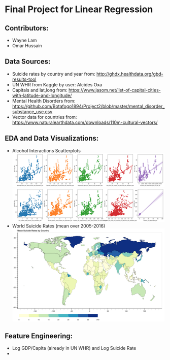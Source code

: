 # Final Project for Linear Regression
## Contributors:
- Wayne Lam
- Omar Hussain

## Data Sources:
- Suicide rates by country and year from: http://ghdx.healthdata.org/gbd-results-tool
- UN WHR from Kaggle by user: Alcides Oxa
- Capitals and lat,long from: https://www.jasom.net/list-of-capital-cities-with-latitude-and-longitude/
- Mental Health Disorders from: https://github.com/Botafogo1894/Project2/blob/master/mental_disorder_substance_use.csv
- Vector data for countries from: https://www.naturalearthdata.com/downloads/110m-cultural-vectors/

## EDA and Data Visualizations:
- Alcohol Interactions Scatterplots
![Alcohol Plots1](sns_regplots1.png)
![Alcohol Plots2](sns_regplots2.png)
- World Suicide Rates (mean over 2005-2016)
![World Suicide Rates](world_sr.png)

## Feature Engineering:
- Log GDP/Capita (already in UN WHR) and Log Suicide Rate
- 
